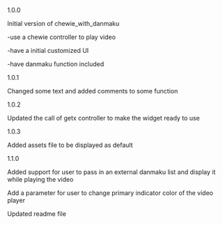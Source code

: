 1.0.0

Initial version of chewie_with_danmaku

-use a chewie controller to play video

-have a initial customized UI

-have danmaku function included

1.0.1

Changed some text and added comments to some function

1.0.2

Updated the call of getx controller to make the widget ready to use

1.0.3

Added assets file to be displayed as default

1.1.0

Added support for user to pass in an external danmaku list and display it while playing the video

Add a parameter for user to change primary indicator color of the video player

Updated readme file